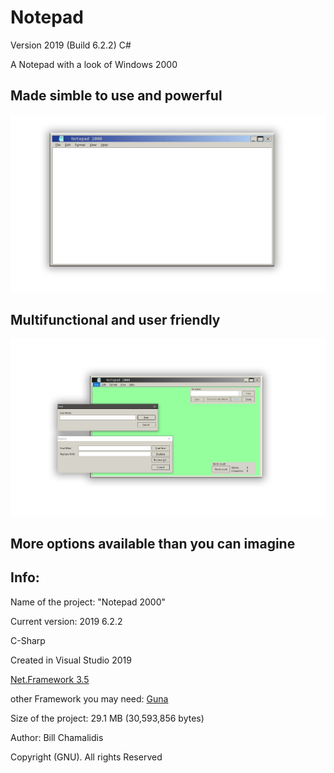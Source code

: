 # Notepad

Version 2019 (Build 6.2.2) C#
<p>A Notepad with a look of Windows 2000</p>
<p><h2>Made simble to use and powerful</h2> </p>

![](Notepad2000.jpg)
<br>
<p> <h2> Multifunctional and user friendly </h2> </p>

![](img/Notepad2000ShowFuctions.jpg)

<p> <h2> More options available than you can imagine </h2> </p>



<p> <h2> Info: </h2> </p>
<p>Name of the project: "Notepad 2000"</p>
<p>Current version: 2019 6.2.2 </p>
<p>C-Sharp</p>
<p>Created in Visual Studio 2019 </p>
<p><a href="https://www.microsoft.com/en-us/download/details.aspx?id=21">Net.Framework 3.5</a> </p>
<p>other Framework you may need: <a href="https://github.com/sobatdata/Guna.UI-Framework-Lib.git">Guna</a> </p>
<p>Size of the project: 29.1 MB (30,593,856 bytes) </p>
<p>Author: Bill Chamalidis</p>
<p>Copyright (GNU). All rights Reserved</p>
